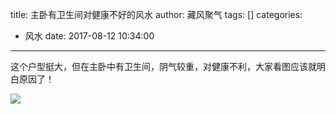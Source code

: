 title: 主卧有卫生间对健康不好的风水
author: 藏风聚气
tags: []
categories:
  - 风水
date: 2017-08-12 10:34:00
---
这个户型挺大，但在主卧中有卫生间，阴气较重，对健康不利，大家看图应该就明白原因了！

![](http://fs-image.pull.net.cn/17-8-12/62127378.jpg!800)
